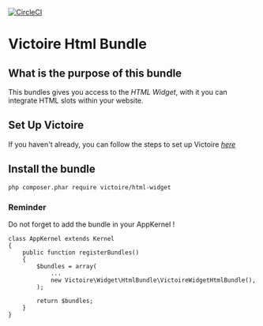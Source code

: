 [![CircleCI](https://circleci.com/gh/Victoire/WidgetHtmlBundle.svg?style=shield)](https://circleci.com/gh/Victoire/WidgetHtmlBundle)

Victoire Html Bundle
============

## What is the purpose of this bundle

This bundles gives you access to the *HTML Widget*, with it you can integrate HTML slots within your website.

## Set Up Victoire

If you haven't already, you can follow the steps to set up Victoire *[here](https://github.com/Victoire/victoire/blob/master/doc/setup.md)*

## Install the bundle

    php composer.phar require victoire/html-widget

### Reminder

Do not forget to add the bundle in your AppKernel !

    class AppKernel extends Kernel
    {
        public function registerBundles()
        {
            $bundles = array(
                ...
                new Victoire\Widget\HtmlBundle\VictoireWidgetHtmlBundle(),
            );

            return $bundles;
        }
    }
